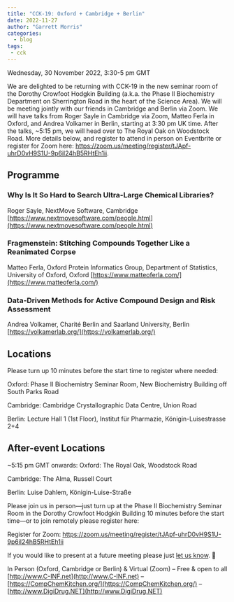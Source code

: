 ```yaml
---
title: "CCK-19: Oxford + Cambridge + Berlin"
date: 2022-11-27
author: "Garrett Morris"
categories:
  - blog
tags:
 - cck
---
```


Wednesday, 30 November 2022, 3:30-5 pm GMT


We are delighted to be returning with CCK-19 in the new seminar room of the Dorothy Crowfoot Hodgkin Building (a.k.a. the Phase II Biochemistry Department on Sherrington Road in the heart of the Science Area). We will be meeting jointly with our friends in Cambridge and Berlin via Zoom. We will have talks from Roger Sayle in Cambridge via Zoom, Matteo Ferla in Oxford, and Andrea Volkamer in Berlin, starting at 3:30 pm UK time. After the talks, ~5:15 pm, we will head over to The Royal Oak on Woodstock Road. More details below, and register to attend in person on Eventbrite or register for Zoom here: https://zoom.us/meeting/register/tJApf-uhrD0vH9S1U-9p6il24hB5RHtEh1ii.

## Programme

### Why Is It So Hard to Search Ultra-Large Chemical Libraries?
Roger Sayle, NextMove Software, Cambridge
[https://www.nextmovesoftware.com/people.html](https://www.nextmovesoftware.com/people.html)


### Fragmenstein: Stitching Compounds Together Like a Reanimated Corpse
Matteo Ferla, Oxford Protein Informatics Group, Department of Statistics, University of Oxford, Oxford
[https://www.matteoferla.com/](https://www.matteoferla.com/)


### Data-Driven Methods for Active Compound Design and Risk Assessment
Andrea Volkamer, Charité Berlin and Saarland University, Berlin
[https://volkamerlab.org/](https://volkamerlab.org/)


## Locations
Please turn up 10 minutes before the start time to register where needed:

Oxford: Phase II Biochemistry Seminar Room, New Biochemistry Building off South Parks Road

Cambridge: Cambridge Crystallographic Data Centre, Union Road

Berlin: Lecture Hall 1 (1st Floor), Institut für Pharmazie, Königin-Luisestrasse 2+4

## After-event Locations
~5:15 pm GMT onwards:
Oxford: The Royal Oak, Woodstock Road

Cambridge: The Alma, Russell Court

Berlin: Luise Dahlem, Königin-Luise-Straße

Please join us in person—just turn up at the Phase II Biochemistry Seminar Room in the Dorothy Crowfoot Hodgkin Building 10 minutes before the start time—or to join remotely please register here:

Register for Zoom: https://zoom.us/meeting/register/tJApf-uhrD0vH9S1U-9p6il24hB5RHtEh1ii

If you would like to present at a future meeting please just [let us know](mailto:garrett.morris@stats.ox.ac.uk). 🙂

In Person (Oxford, Cambridge or Berlin) & Virtual (Zoom) – Free & open to all
[http://www.C-INF.net](http://www.C-INF.net) – [https://CompChemKitchen.org/](https://CompChemKitchen.org/) – [http://www.DigiDrug.NET](http://www.DigiDrug.NET)